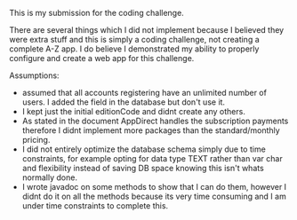 This is my submission for the coding challenge.


There are several things which I did not implement because I believed they were extra stuff and this is simply a coding challenge, not creating a complete A-Z app.
I do believe I demonstrated my ability to properly configure and create a web app for this challenge.

Assumptions:
- assumed that all accounts registering have an unlimited number of users. I added the field in the database but don't use it.
- I kept just the initial editionCode and didnt create any others.
- As stated in the document AppDirect handles the subscription payments therefore I didnt implement more packages than the standard/monthly pricing.
- I did not entirely optimize the database schema simply due to time constraints, for example opting for data type TEXT rather than var char and flexibility
    instead of saving DB space knowing this isn't whats normally done.
- I wrote javadoc on some methods to show that I can do them, however I didnt do it on all the methods because its very time consuming and I am under time constraints to complete
    this.


